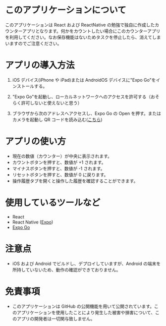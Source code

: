# このアプリケーションについて

このアプリケーションは React および ReactNative の勉強で独自に作成したカウンターアプリとなります。何かをカウントしたい場合にこのカウンターアプリを利用してください。なお保存機能はないためタスクを停止したら、消えてしまいますのでご注意ください。

# アプリの導入方法

1. iOS デバイス(iPhone や iPad)または AndroidOS デバイスに"Expo Go"をインストールする。

2. "Expo Go"を起動し、ローカルネットワークへのアクセスを許可する（おそらく許可しないと使えないと思う）

3. ブラウザから次のアドレスへアクセスし、Expo Go の Open を押す。またはカメラを起動し QR コードを読み込む([こちら](https://expo.dev/preview/update?message=Sdk52%E2%86%9253%E5%AF%BE%E5%BF%9C&updateRuntimeVersion=1.0.0&createdAt=2025-05-17T13%3A26%3A16.387Z&slug=exp&projectId=ad324410-3818-4179-8dea-d9c85f419877&group=cc244256-86aa-4ad0-9578-cb83d1c677a7))

# アプリの使い方

- 現在の数値（カウンター）が中央に表示されます。
- カウントボタンを押すと、数値が +1 されます。
- マイナスボタンを押すと、数値が -1 されます。
- リセットボタンを押すと、数値が 0 に戻ります。
- 操作履歴タブを開くと操作した履歴を確認することができます。

# 使用しているツールなど

- React
- React Native ([Expo](https://expo.dev/))
- [Expo Go](https://apps.apple.com/jp/app/expo-go/id982107779)

# 注意点

- iOS および Android でビルドし、デプロイしていますが、Android の端末を所持していないため、動作の確認ができておりません。

# 免責事項

- このアプリケーションは GitHub の公開機能を用いて公開されています。このアプリケーションを使用したことにより発生した被害や損害について、このアプリの開発者は一切関与致しません。
